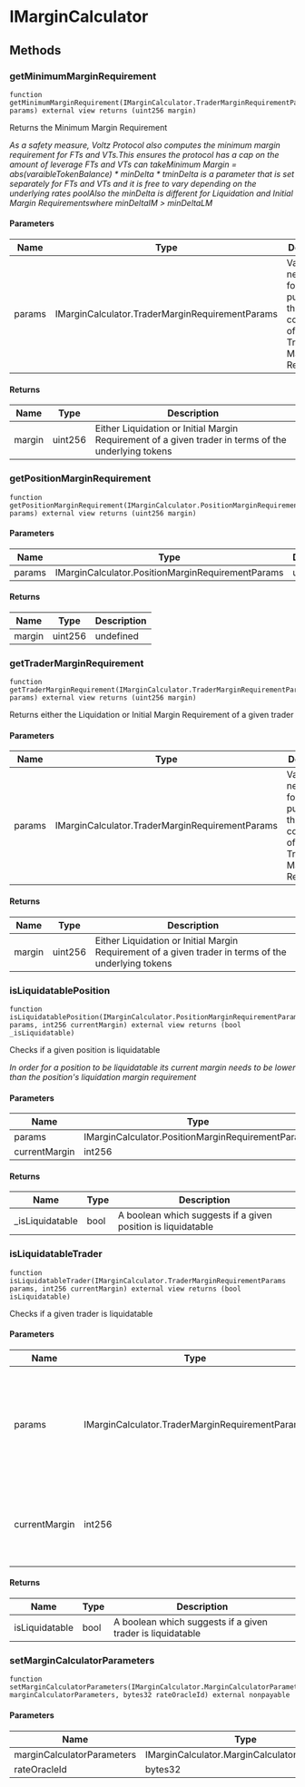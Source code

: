 # IMarginCalculator









## Methods

### getMinimumMarginRequirement

```solidity
function getMinimumMarginRequirement(IMarginCalculator.TraderMarginRequirementParams params) external view returns (uint256 margin)
```

Returns the Minimum Margin Requirement

*As a safety measure, Voltz Protocol also computes the minimum margin requirement for FTs and VTs.This ensures the protocol has a cap on the amount of leverage FTs and VTs can takeMinimum Margin = abs(varaibleTokenBalance) * minDelta * tminDelta is a parameter that is set separately for FTs and VTs and it is free to vary depending on the underlying rates poolAlso the minDelta is different for Liquidation and Initial Margin Requirementswhere minDeltaIM &gt; minDeltaLM*

#### Parameters

| Name | Type | Description |
|---|---|---|
| params | IMarginCalculator.TraderMarginRequirementParams | Values necessary for the purposes of the computation of the Trader Margin Requirement

#### Returns

| Name | Type | Description |
|---|---|---|
| margin | uint256 | Either Liquidation or Initial Margin Requirement of a given trader in terms of the underlying tokens    

### getPositionMarginRequirement

```solidity
function getPositionMarginRequirement(IMarginCalculator.PositionMarginRequirementParams params) external view returns (uint256 margin)
```





#### Parameters

| Name | Type | Description |
|---|---|---|
| params | IMarginCalculator.PositionMarginRequirementParams | undefined

#### Returns

| Name | Type | Description |
|---|---|---|
| margin | uint256 | undefined

### getTraderMarginRequirement

```solidity
function getTraderMarginRequirement(IMarginCalculator.TraderMarginRequirementParams params) external view returns (uint256 margin)
```

Returns either the Liquidation or Initial Margin Requirement of a given trader



#### Parameters

| Name | Type | Description |
|---|---|---|
| params | IMarginCalculator.TraderMarginRequirementParams | Values necessary for the purposes of the computation of the Trader Margin Requirement

#### Returns

| Name | Type | Description |
|---|---|---|
| margin | uint256 | Either Liquidation or Initial Margin Requirement of a given trader in terms of the underlying tokens

### isLiquidatablePosition

```solidity
function isLiquidatablePosition(IMarginCalculator.PositionMarginRequirementParams params, int256 currentMargin) external view returns (bool _isLiquidatable)
```

Checks if a given position is liquidatable

*In order for a position to be liquidatable its current margin needs to be lower than the position&#39;s liquidation margin requirement*

#### Parameters

| Name | Type | Description |
|---|---|---|
| params | IMarginCalculator.PositionMarginRequirementParams | undefined
| currentMargin | int256 | undefined

#### Returns

| Name | Type | Description |
|---|---|---|
| _isLiquidatable | bool | A boolean which suggests if a given position is liquidatable

### isLiquidatableTrader

```solidity
function isLiquidatableTrader(IMarginCalculator.TraderMarginRequirementParams params, int256 currentMargin) external view returns (bool isLiquidatable)
```

Checks if a given trader is liquidatable



#### Parameters

| Name | Type | Description |
|---|---|---|
| params | IMarginCalculator.TraderMarginRequirementParams | Values necessary for the purposes of the computation of the Trader Margin Requirement
| currentMargin | int256 | Current margin of a trader in terms of the underlying tokens (18 decimals)

#### Returns

| Name | Type | Description |
|---|---|---|
| isLiquidatable | bool | A boolean which suggests if a given trader is liquidatable

### setMarginCalculatorParameters

```solidity
function setMarginCalculatorParameters(IMarginCalculator.MarginCalculatorParameters marginCalculatorParameters, bytes32 rateOracleId) external nonpayable
```





#### Parameters

| Name | Type | Description |
|---|---|---|
| marginCalculatorParameters | IMarginCalculator.MarginCalculatorParameters | undefined
| rateOracleId | bytes32 | undefined




